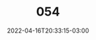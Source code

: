 ---
title: "054"
date: 2022-04-16T20:33:15-03:00
draft: false
autorias: ["Guilherme Vieira"]
plataformas: ["p5•js"]
descricao: "Utilizando simulações físicas um poligono irregular é solto no ar a cada valor da contagem e se acumulando dentro dos limites da imagem."
autorias_url: ["https://guilhermevieira.info"]
url: "/formas/054"
---